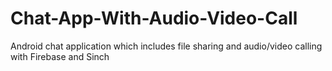 # Chat-App-With-Audio-Video-Call
Android chat application which includes file sharing and audio/video calling with Firebase and Sinch

